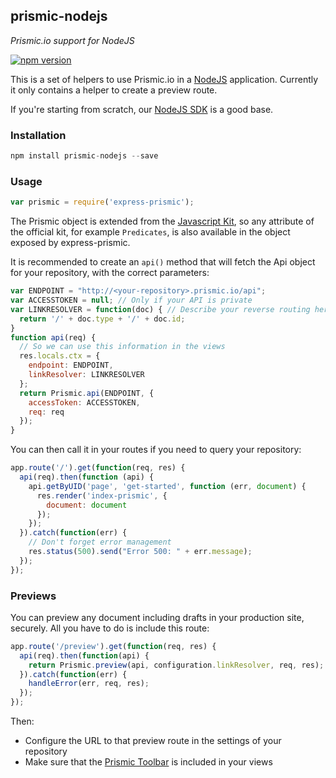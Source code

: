 ## prismic-nodejs

*Prismic.io support for NodeJS*

[![npm version](https://badge.fury.io/js/express-prismic.svg)](http://badge.fury.io/js/express-prismic)

This is a set of helpers to use Prismic.io in a [NodeJS](http://nodejs.org/) application. Currently it only contains a helper to create a preview route.

If you're starting from scratch, our [NodeJS SDK](https://github.com/prismicio/nodejs-sdk) is a good base.

### Installation

```javascript
npm install prismic-nodejs --save
```

### Usage

```javascript
var prismic = require('express-prismic');
```

The Prismic object is extended from the [Javascript Kit](https://github.com/prismicio/javascript-kit), so any attribute of the official kit, for example `Predicates`, is also available in the object exposed by express-prismic.

It is recommended to create an `api()` method that will fetch the Api object for your repository, with the correct parameters:

```javascript
var ENDPOINT = "http://<your-repository>.prismic.io/api";
var ACCESSTOKEN = null; // Only if your API is private
var LINKRESOLVER = function(doc) { // Describe your reverse routing here
  return '/' + doc.type + '/' + doc.id;
}
function api(req) {
  // So we can use this information in the views
  res.locals.ctx = {
    endpoint: ENDPOINT,
    linkResolver: LINKRESOLVER
  };
  return Prismic.api(ENDPOINT, {
    accessToken: ACCESSTOKEN,
    req: req
  });
}
```

You can then call it in your routes if you need to query your repository:

```javascript
app.route('/').get(function(req, res) {
  api(req).then(function (api) {
    api.getByUID('page', 'get-started', function (err, document) {
      res.render('index-prismic', {
        document: document
      });
    });
  }).catch(function(err) {
    // Don't forget error management
    res.status(500).send("Error 500: " + err.message);
  });
});
```

### Previews

You can preview any document including drafts in your production site, securely. All you have to do is include this route:

```javascript
app.route('/preview').get(function(req, res) {
  api(req).then(function(api) {
    return Prismic.preview(api, configuration.linkResolver, req, res);
  }).catch(function(err) {
    handleError(err, req, res);
  });
});
```

Then:
* Configure the URL to that preview route in the settings of your repository
* Make sure that the [Prismic Toolbar](https://developers.prismic.io/documentation/developers-manual#prismic-toolbar) is included in your views

